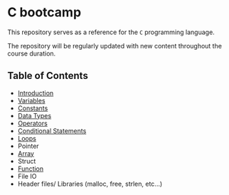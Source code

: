 # C bootcamp

This repository serves as a reference for the `C` programming language.
    
The repository will be regularly updated with new content throughout the course duration.


## Table of Contents


- [Introduction](https://github.com/SAFCSP-Team/c-bootcamp/blob/main/bootcamp/01.introduction.md)
- [Variables](https://github.com/SAFCSP-Team/c-bootcamp/blob/main/bootcamp/02.variables.md)
- [Constants](https://github.com/SAFCSP-Team/c-bootcamp/blob/main/bootcamp/03.constants.md)
- [Data Types](https://github.com/SAFCSP-Team/c-bootcamp/blob/main/bootcamp/04.data-types.md)
- [Operators](https://github.com/SAFCSP-Team/c-bootcamp/blob/main/bootcamp/05.Operators.md)
- [Conditional Statements](https://github.com/SAFCSP-Team/c-bootcamp/blob/main/bootcamp/06.conditional-statements.md)
- [Loops](https://github.com/SAFCSP-Team/c-bootcamp/blob/main/bootcamp/07.loop.md)
- Pointer
- [Array](https://github.com/SAFCSP-Team/c-bootcamp/blob/main/bootcamp/09.array.md)
- Struct
- [Function](https://github.com/SAFCSP-Team/c-bootcamp/blob/main/bootcamp/07.loop.md)
- File IO
- Header files/ Libraries (malloc, free, strlen, etc...)
